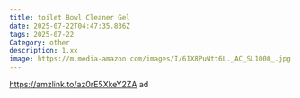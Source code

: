 ```yaml
---
title: toilet Bowl Cleaner Gel
date: 2025-07-22T04:47:35.836Z
tags: 2025-07-22
Category: other
description: 1.xx
image: https://m.media-amazon.com/images/I/61X8PuNtt6L._AC_SL1000_.jpg
---
```

https://amzlink.to/az0rE5XkeY2ZA ad